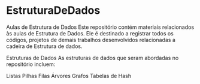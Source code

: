 # EstruturaDeDados

Aulas de Estrutura de Dados
Este repositório contém materiais relacionados às aulas de Estrutura de Dados. Ele é destinado a registrar todos os códigos, projetos de demais trabalhos desenvolvidos relacionadas a cadeira de Estrutura de dados.

Estruturas de Dados
As estruturas de dados que seram abordadas no repositório incluem:

Listas
Pilhas
Filas
Árvores
Grafos
Tabelas de Hash
